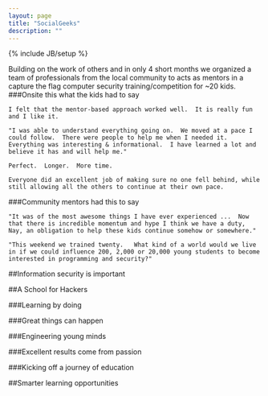```yaml
---
layout: page
title: "SocialGeeks"
description: ""
---
```

{% include JB/setup %}

Building on the work of others and in only 4 short months we organized a team of professionals from the local community to acts as mentors in a capture the flag computer security training/competition for ~20 kids.    
###Onsite this what the kids had to say

`I felt that the mentor-based approach worked well.  It is really fun and I like it.`

	"I was able to understand everything going on.  We moved at a pace I could follow.  There were people to help me when I needed it.  Everything was interesting & informational.  I have learned a lot and believe it has and will help me."  

`Perfect.  Longer.  More time.`  
	
	Everyone did an excellent job of making sure no one fell behind, while still allowing all the others to continue at their own pace.

###Community mentors had this to say

`"It was of the most awesome things I have ever experienced ...  Now that there is incredible momentum and hype I think we have a duty, Nay, an obligation to help these kids continue somehow or somewhere."`  

	"This weekend we trained twenty.   What kind of a world would we live in if we could influence 200, 2,000 or 20,000 young students to become interested in programming and security?"  

##Information security is important  

##A School for Hackers


###Learning by doing  

###Great things can happen  

###Engineering young minds  

###Excellent results come from passion  

###Kicking off a journey of education  

##Smarter learning opportunities  
